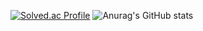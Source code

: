 [![Solved.ac Profile](http://mazassumnida.wtf/api/v2/generate_badge?boj=uyt8989)](https://solved.ac/uyt8989/)
![Anurag's GitHub stats](https://github-readme-stats.vercel.app/api?username=uyt8989&show_icons=true&theme=radical)
